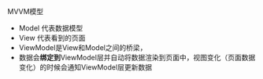MVVM模型
- Model 代表数据模型
- View 代表看到的页面
- ViewModel是View和Model之间的桥梁，
- 数据会**绑定到**ViewModel层并自动将数据渲染到页面中，视图变化（页面数据变化）的时候会通知ViewModel层更新数据